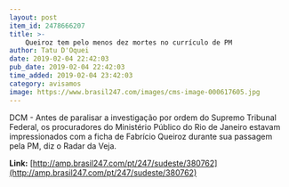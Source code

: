```yaml
---
layout: post
item_id: 2478666207
title: >-
    Queiroz tem pelo menos dez mortes no currículo de PM
author: Tatu D'Oquei
date: 2019-02-04 22:42:03
pub_date: 2019-02-04 22:42:03
time_added: 2019-02-04 23:42:03
category: avisamos
image: https://www.brasil247.com/images/cms-image-000617605.jpg
---
```


DCM - Antes de paralisar a investigação por ordem do Supremo Tribunal Federal, os procuradores do Ministério Público do Rio de Janeiro estavam impressionados com a ficha de Fabrício Queiroz durante sua passagem pela PM, diz o Radar da Veja.

**Link:** [http://amp.brasil247.com/pt/247/sudeste/380762](http://amp.brasil247.com/pt/247/sudeste/380762)

